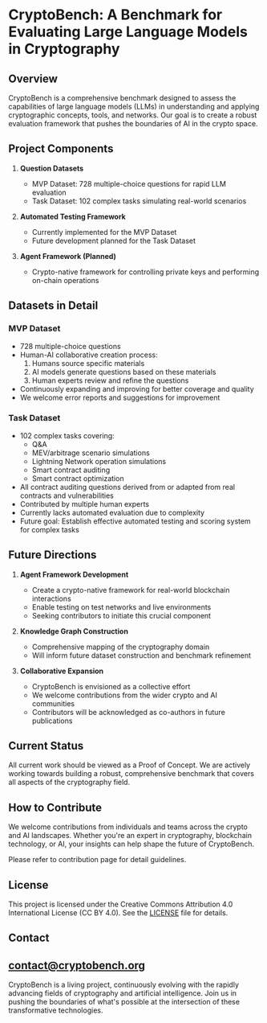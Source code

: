 # CryptoBench: A Benchmark for Evaluating Large Language Models in Cryptography

## Overview

CryptoBench is a comprehensive benchmark designed to assess the capabilities of large language models (LLMs) in understanding and applying cryptographic concepts, tools, and networks. Our goal is to create a robust evaluation framework that pushes the boundaries of AI in the crypto space.

## Project Components

1. **Question Datasets**
   - MVP Dataset: 728 multiple-choice questions for rapid LLM evaluation
   - Task Dataset: 102 complex tasks simulating real-world scenarios

2. **Automated Testing Framework**
   - Currently implemented for the MVP Dataset
   - Future development planned for the Task Dataset

3. **Agent Framework (Planned)**
   - Crypto-native framework for controlling private keys and performing on-chain operations

## Datasets in Detail

### MVP Dataset

- 728 multiple-choice questions
- Human-AI collaborative creation process:
  1. Humans source specific materials
  2. AI models generate questions based on these materials
  3. Human experts review and refine the questions
- Continuously expanding and improving for better coverage and quality
- We welcome error reports and suggestions for improvement

### Task Dataset

- 102 complex tasks covering:
  - Q&A
  - MEV/arbitrage scenario simulations
  - Lightning Network operation simulations
  - Smart contract auditing
  - Smart contract optimization
- All contract auditing questions derived from or adapted from real contracts and vulnerabilities
- Contributed by multiple human experts
- Currently lacks automated evaluation due to complexity
- Future goal: Establish effective automated testing and scoring system for complex tasks

## Future Directions

1. **Agent Framework Development**
   - Create a crypto-native framework for real-world blockchain interactions
   - Enable testing on test networks and live environments
   - Seeking contributors to initiate this crucial component

2. **Knowledge Graph Construction**
   - Comprehensive mapping of the cryptography domain
   - Will inform future dataset construction and benchmark refinement

3. **Collaborative Expansion**
   - CryptoBench is envisioned as a collective effort
   - We welcome contributions from the wider crypto and AI communities
   - Contributors will be acknowledged as co-authors in future publications

## Current Status

All current work should be viewed as a Proof of Concept. We are actively working towards building a robust, comprehensive benchmark that covers all aspects of the cryptography field.

## How to Contribute

We welcome contributions from individuals and teams across the crypto and AI landscapes. Whether you're an expert in cryptography, blockchain technology, or AI, your insights can help shape the future of CryptoBench.

Please refer to contribution page for detail guidelines.

## License

This project is licensed under the Creative Commons Attribution 4.0 International License (CC BY 4.0). See the [LICENSE](LICENSE) file for details.

## Contact

contact@cryptobench.org
---

CryptoBench is a living project, continuously evolving with the rapidly advancing fields of cryptography and artificial intelligence. Join us in pushing the boundaries of what's possible at the intersection of these transformative technologies.

